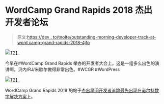 # WordCamp Grand Rapids 2018 杰出开发者论坛

> 原文:[https://dev . to/tnolte/outstanding-morning-developer-track-at-word camp-grand-rapids-2018-4jfo](https://dev.to/tnolte/outstanding-morning-developer-track-at-wordcamp-grand-rapids-2018-4jfo)

[![](../Images/0c62d322c638152da61c1de676e54001.png)T2】](https://res.cloudinary.com/practicaldev/image/fetch/s---xDG20-V--/c_limit%2Cf_auto%2Cfl_progressive%2Cq_auto%2Cw_880/https://i0.wp.com/www.timnolte.com/wp-content/uploads/sites/4/2018/06/IMG_20180630_090734813.jpg%3Fresize%3D720%252C405%26ssl%3D1)

今早在#WordCamp Grand Rapids 举办的开发者大会上，这是一组多么出色的演讲啊。贝内/RJ/米歇尔做得非常出色。#WCGR #WordPress

[![](../Images/ecf637ca9003e7b2d4db311507b15788.png)T2】](https://res.cloudinary.com/practicaldev/image/fetch/s--X-V1QsqL--/c_limit%2Cf_auto%2Cfl_progressive%2Cq_auto%2Cw_880/https://i2.wp.com/www.timnolte.com/wp-content/uploads/sites/4/2018/06/IMG_20180630_102214412.jpg%3Fresize%3D720%252C405%26ssl%3D1)

WordCamp Grand Rapids 2018 的帖子[杰出早间开发者追踪最先出现在](https://www.ndigitals.com/articles/outstanding-morning-developer-track-at-wordcamp-grand-rapids/)[诺尔特数字解决方案](https://www.ndigitals.com)上。